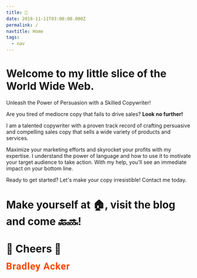 ```yaml
---
title: 🏡
date: 2018-11-11T03:00:00.000Z
permalink: /
navtitle: Home
tags:
  - nav
---
```

# Welcome to my little slice of the World Wide Web.

Unleash the Power of Persuasion with a Skilled Copywriter!

Are you tired of mediocre copy that fails to drive sales? **Look no further!** 

I am a talented copywriter with a proven track record of crafting persuasive and compelling sales copy that sells a wide variety of products and services.

Maximize your marketing efforts and skyrocket your profits with my expertise. I understand the power of language and how to use it to motivate your target audience to take action. With my help, you'll see an immediate impact on your bottom line.

Ready to get started? Let's make your copy irresistible! Contact me today.

# Make yourself at 🏠, visit the blog and come 🔙🔜!

# 🥃 Cheers 🍻

![Bradley Acker](/static/img/bradley-acker.svg)